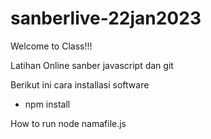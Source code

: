 # sanberlive-22jan2023
Welcome to Class!!!

Latihan Online sanber javascript dan git

Berikut ini cara installasi software
- npm install

How to run
node namafile.js
